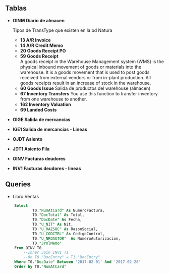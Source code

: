 ## Tablas
* __OINM	Diario de almacen__ 

    Tipos de TransType que existen en la bd Natura

    *  __13 	A/R Invoice__
    *  __14 	A/R Credit Memo__
    *  __20 	Goods Receipt PO__
    *  __59     Goods Receipt__  
          A goods receipt in the Warehouse Management system (WMS) 
          is the physical inbound movement of goods or materials into the warehouse. 
          It is a goods movement that is used to post goods received from external 
          vendors or from in-plant production. All goods receipts result in an increase 
          of stock in the warehouse.
    * __60 	Goods Issue__
            Salida de productos del warehouse (almacen)
    * __67 	Inventory Transfers__
            You use this function to transfer inventory from one warehouse to another.
    * __162	Inventory Valuation__
    * __69	Landed Costs__


* __OIGE	Salida de mercancias__
* __IGE1	Salida de mercancias - Lineas__


* __OJDT Asiento__
* __JDT1 Asiento Fila__

* __OINV Facturas deudores__
* __INV1 Facturas deudores - lineas__


## Queries

* Libro Ventas

```SQL
    Select 
            T0."NumAtCard" As NumeroFactura, 
            T0."DocTotal" As Total, 
            T0."DocDate" As Fecha, 
            T0."U_NIT" As Nit, 
            T0."U_RAZSOC" As RazonSocial, 
            T0."U_CODCTRL" As CodigoControl, 
            T0."U_NROAUTOR"  As NumeroAutorizacion,
            T0."JrnlMemo" 
    From OINV T0
        --Inner Join INV1 T1
        --On T0."DocEntry" = T1."DocEntry"
    Where T0."DocDate" Between '2017-02-01' And '2017-02-28'
    Order by T0."NumAtCard"
```



